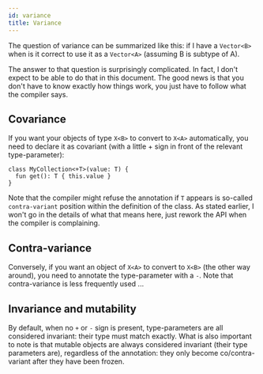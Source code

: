 ```yaml
---
id: variance
title: Variance
---
```


The question of variance can be summarized like this: if I have a `Vector<B>` when is it correct to use it as a `Vector<A>` (assuming B is subtype of A).

The answer to that question is surprisingly complicated. In fact, I don't expect to be able to do that in this document. The good news is that you don't have to know exactly how things work, you just have to follow what the compiler says.

## Covariance

If you want your objects of type `X<B>` to convert to `X<A>` automatically, you need to declare it as covariant (with a little + sign in front of the relevant type-parameter):

```
class MyCollection<+T>(value: T) {
  fun get(): T { this.value }
}
```

Note that the compiler might refuse the annotation if `T` appears is so-called `contra-variant` position within the definition of the class. As stated earlier, I won't go in the details of what that means here, just rework the API when the compiler is complaining.

## Contra-variance

Conversely, if you want an object of `X<A>` to convert to `X<B>` (the other way around), you need to annotate the type-parameter with a `-`. Note that contra-variance is less frequently used ...

## Invariance and mutability

By default, when no `+` or `-` sign is present, type-parameters are all considered invariant: their type must match exactly. What is also important to note is that mutable objects are always considered invariant (their type parameters are), regardless of the annotation: they only become co/contra-variant after they have been frozen.
